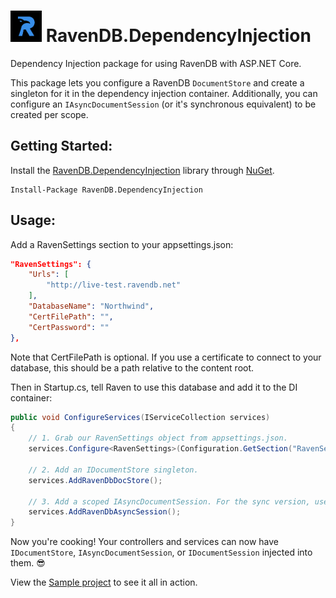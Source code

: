 ﻿# <img src="https://github.com/JudahGabriel/RavenDB.DependencyInjection/blob/master/RavenDB.DependencyInjection/nuget-icon.png?raw=true" width="50px" height="50px" /> RavenDB.DependencyInjection
Dependency Injection package for using RavenDB with ASP.NET Core.

This package lets you configure a RavenDB `DocumentStore` and create a singleton for it in the dependency injection container. Additionally, you can configure an `IAsyncDocumentSession` (or it's synchronous equivalent) to be created per scope.

## Getting Started:
Install the [RavenDB.DependencyInjection](https://www.nuget.org/packages/RavenDB.DependencyInjection) library through [NuGet](https://nuget.org).
```
Install-Package RavenDB.DependencyInjection
```    

## Usage:   

Add a RavenSettings section to your appsettings.json:

```json
"RavenSettings": {
	"Urls": [
		"http://live-test.ravendb.net"
	],
	"DatabaseName": "Northwind",
	"CertFilePath": "",
	"CertPassword": ""
},
```

Note that CertFilePath is optional. If you use a certificate to connect to your database, this should be a path relative to the content root.

Then in Startup.cs, tell Raven to use this database and add it to the DI container:

```csharp
public void ConfigureServices(IServiceCollection services)
{
    // 1. Grab our RavenSettings object from appsettings.json.
    services.Configure<RavenSettings>(Configuration.GetSection("RavenSettings"));

    // 2. Add an IDocumentStore singleton.
    services.AddRavenDbDocStore();

    // 3. Add a scoped IAsyncDocumentSession. For the sync version, use .AddRavenSession().
    services.AddRavenDbAsyncSession(); 
}
```
Now you're cooking! Your controllers and services can now have `IDocumentStore`, `IAsyncDocumentSession`, or `IDocumentSession` injected into them. 😎

View the [Sample project](https://github.com/JudahGabriel/RavenDB.DependencyInjection/tree/master/Sample) to see it all in action.